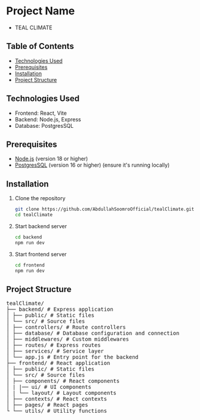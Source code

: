 # Project Name

- TEAL CLIMATE

## Table of Contents

- [Technologies Used](#technologies-used)
- [Prerequisites](#prerequisites)
- [Installation](#installation)
- [Project Structure](#project-structure)

## Technologies Used

- Frontend: React, Vite
- Backend: Node.js, Express
- Database: PostgresSQL

## Prerequisites

- [Node.js](https://nodejs.org/) (version 18 or higher)
- [PostgresSQL](https://www.postgresql.org/download/) (version 16 or higher) (ensure it's running locally)

## Installation

1. Clone the repository

   ```bash
   git clone https://github.com/AbdullahSoomroOfficial/tealClimate.git
   cd tealClimate
   ```

2. Start backend server

   ```bash
   cd backend
   npm run dev
   ```

3. Start frontend server
   ```bash
   cd frontend
   npm run dev
   ```

## Project Structure

<pre>
tealClimate/
├── backend/ # Express application
│ ├── public/ # Static files
│ └── src/ # Source files
│ ├── controllers/ # Route controllers
│ ├── database/ # Database configuration and connection
│ ├── middlewares/ # Custom middlewares
│ ├── routes/ # Express routes
│ ├── services/ # Service layer
│ └── app.js # Entry point for the backend
├── frontend/ # React application
│ ├── public/ # Static files
│ └── src/ # Source files
│ ├── components/ # React components
│ | |── ui/ # UI components
│ | └── layout/ # Layout components
│ ├── contexts/ # React contexts
│ ├── pages/ # React pages
└ └── utils/ # Utility functions
</pre>
